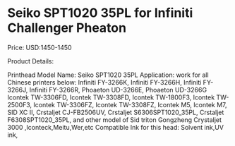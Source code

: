 # Seiko SPT1020 35PL for Infiniti Challenger Pheaton

Price: USD:1450-1450

Product Details:

Printhead Model Name: Seiko SPT1020 35PL
Application: work for all Chinese printers below:
Infiniti FY-3266K, Infiniti FY-3266H, Infiniti FY-3266J, Infiniti FY-3266R, Phoaeton UD-3266E, Phoaeton UD-3266G
Icontek TW-3306FD, Icontek TW-3308FD, Icontek TW-1800F3, Icontek TW-2500F3, Icontek TW-3306FZ, Icontek TW-3308FZ, Icontek M5, Icontek M7, SID XC II, Crstaljet CJ-FB2506UV, Crstaljet S6306SPT1020_35PL, Crstaljet F6308SPT1020_35PL,
and other model of Sid triton Gongzheng
Crystaljet 3000 ,Iconteck,Meitu,Wer,etc
Compatible Ink for this head: Solvent ink,UV ink,
